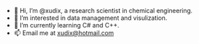 - 👋 Hi, I’m @xudix, a research scientist in chemical engineering.
- 👀 I’m interested in data management and visulization.
- 🌱 I’m currently learning C# and C++.
- 📫 Email me at xudix@hotmail.com

<!---
xudix/xudix is a ✨ special ✨ repository because its `README.md` (this file) appears on your GitHub profile.
You can click the Preview link to take a look at your changes.
--->
